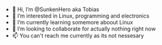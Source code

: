 - 👋 Hi, I’m @SunkenHero aka Tobias
- 👀 I’m interested in Linux, programming and electronics
- 🌱 I’m currently learning somemore aboout Linux
- 💞️ I’m looking to collaborate for actually nothing right now
- 📫 You can't reach me currently as its not nessesary

<!---
SunkenHero/SunkenHero is a ✨ special ✨ repository because its `README.md` (this file) appears on your GitHub profile.
You can click the Preview link to take a look at your changes.
--->
